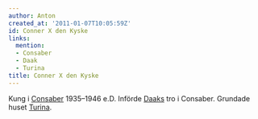 ```yaml
---
author: Anton
created_at: '2011-01-07T10:05:59Z'
id: Conner X den Kyske
links:
  mention:
  - Consaber
  - Daak
  - Turina
title: Conner X den Kyske
---
```


Kung i [Consaber] 1935–1946 e.D. Införde [Daaks] tro i Consaber. Grundade huset [Turina].

  [Consaber]: Consaber
  [Daaks]: Daak
  [Turina]: Turina
